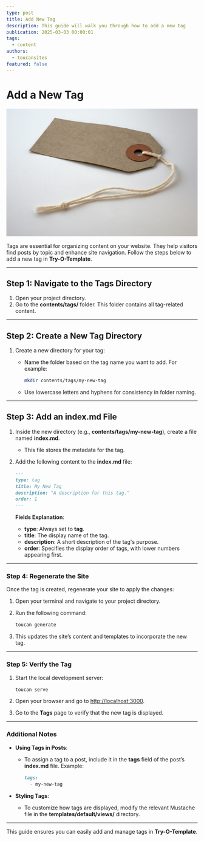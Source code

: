 ```yaml
---
type: post
title: Add New Tag
description: This guide will walk you through how to add a new tag
publication: 2025-03-03 00:00:01
tags:
  - content
authors:
  - toucansites
featured: false
---
```


# Add a New Tag

![Cover Image](./assets/cover.jpg)

Tags are essential for organizing content on your website. They help visitors find posts by topic and enhance site navigation. Follow the steps below to add a new tag in **Try-O-Template**.

---

## Step 1: Navigate to the Tags Directory

1. Open your project directory.
2. Go to the **contents/tags/** folder. This folder contains all tag-related content.

---

## Step 2: Create a New Tag Directory

1. Create a new directory for your tag:
   - Name the folder based on the tag name you want to add. For example:

     ```bash
     mkdir contents/tags/my-new-tag
     ```

   - Use lowercase letters and hyphens for consistency in folder naming.

---

## Step 3: Add an **index.md** File

1. Inside the new directory (e.g., **contents/tags/my-new-tag**), create a file named **index.md**.
   - This file stores the metadata for the tag.

2. Add the following content to the **index.md** file:

   ```markdown
   ---
   type: tag
   title: My New Tag
   description: "A description for this tag."
   order: 1
   ---
   ```

   **Fields Explanation**:
   - **type**: Always set to **tag**.
   - **title**: The display name of the tag.
   - **description**: A short description of the tag's purpose.
   - **order**: Specifies the display order of tags, with lower numbers appearing first.

---

### Step 4: Regenerate the Site

Once the tag is created, regenerate your site to apply the changes:

1. Open your terminal and navigate to your project directory.
2. Run the following command:

   ```bash
   toucan generate
   ```

3. This updates the site’s content and templates to incorporate the new tag.

---

### Step 5: Verify the Tag

1. Start the local development server:

   ```bash
   toucan serve
   ```

2. Open your browser and go to [http://localhost:3000](http://localhost:3000).
3. Go to the **Tags** page to verify that the new tag is displayed.

---

### Additional Notes

- **Using Tags in Posts**:
  - To assign a tag to a post, include it in the **tags** field of the post’s **index.md** file. Example:

    ```markdown
    tags:
      - my-new-tag
    ```

- **Styling Tags**:
  - To customize how tags are displayed, modify the relevant Mustache file in the **templates/default/views/** directory.

---

This guide ensures you can easily add and manage tags in **Try-O-Template**.
